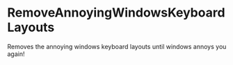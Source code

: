 # RemoveAnnoyingWindowsKeyboardLayouts
Removes the annoying windows keyboard layouts until windows annoys you again!
